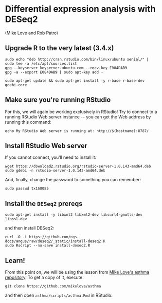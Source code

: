 # Differential expression analysis with DESeq2

(Mike Love and Rob Patro)

## Upgrade R to the very latest (3.4.x)

```
sudo echo "deb http://cran.rstudio.com/bin/linux/ubuntu xenial/" | sudo tee -a /etc/apt/sources.list
gpg --keyserver keyserver.ubuntu.com --recv-key E084DAB9
gpg -a --export E084DAB9 | sudo apt-key add -

sudo apt-get update && sudo apt-get install -y r-base r-base-dev gdebi-core
```

## Make sure you're running RStudio

For this, we will again be working exclusively in RStudio!  Try to connect to a
running RStudio Web server instance -- you can get the Web address by
running this command:

```
echo My RStudio Web server is running at: http://$(hostname):8787/
```

## Install RStudio Web server

If you cannot connect, you'll need to install it:

```
wget https://download2.rstudio.org/rstudio-server-1.0.143-amd64.deb
sudo gdebi -n rstudio-server-1.0.143-amd64.deb
```

And, finally, change the password to something you can remember:
```
sudo passwd tx160085
```

## Install the `DESeq2` prereqs

```
sudo apt-get install -y libxml2 libxml2-dev libcurl4-gnutls-dev libssl-dev
```

and then install DESeq2:

```
curl -O -L https://github.com/ngs-docs/angus/raw/deseq2/_static/install-deseq2.R
sudo Rscript --no-save install-deseq2.R
```

## Learn!

From this point on, we will be using the lesson from
[Mike Love's asthma repository](https://github.com/mikelove/asthma).  To
get a copy of it, execute:

```
git clone https://github.com/mikelove/asthma
```

and then open `asthma/scripts/asthma.Rmd` in RStudio.
